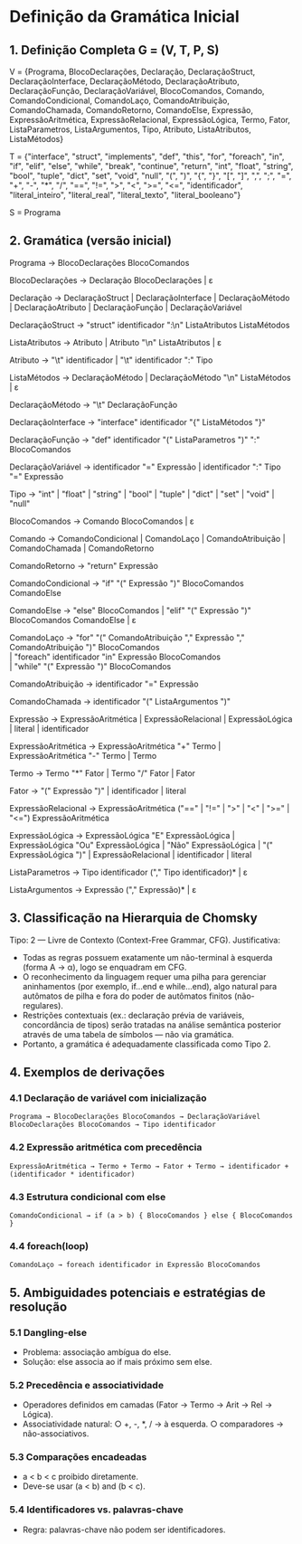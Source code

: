 # **Definição da Gramática Inicial**
## 1. Definição Completa G = (V, T, P, S)
V = {Programa, BlocoDeclarações, Declaração, DeclaraçãoStruct, DeclaraçãoInterface,
     DeclaraçãoMétodo, DeclaraçãoAtributo, DeclaraçãoFunção, DeclaraçãoVariável,
     BlocoComandos, Comando, ComandoCondicional, ComandoLaço, ComandoAtribuição,
     ComandoChamada, ComandoRetorno, ComandoElse, Expressão, ExpressãoAritmética,
     ExpressãoRelacional, ExpressãoLógica, Termo, Fator, ListaParametros,
     ListaArgumentos, Tipo, Atributo, ListaAtributos, ListaMétodos}


T = {"interface", "struct", "implements", "def", "this", "for", "foreach", "in",
     "if", "elif", "else", "while", "break", "continue", "return",
     "int", "float", "string", "bool", "tuple", "dict", "set", "void", "null",
     "(", ")", "{", "}", "[", "]", ",", ";", "=", "+", "-", "*", "/",
     "==", "!=", ">", "<", ">=", "<=", "identificador",
     "literal_inteiro", "literal_real", "literal_texto", "literal_booleano"}


S = Programa

## 2. Gramática (versão inicial)
Programa -> BlocoDeclarações BlocoComandos

BlocoDeclarações -> Declaração BlocoDeclarações | ε

Declaração -> DeclaraçãoStruct | DeclaraçãoInterface | DeclaraçãoMétodo 
            | DeclaraçãoAtributo | DeclaraçãoFunção | DeclaraçãoVariável

DeclaraçãoStruct -> "struct" identificador ":\n" ListaAtributos ListaMétodos

ListaAtributos -> Atributo | Atributo "\n" ListaAtributos | ε 

Atributo -> "\t" identificador | "\t" identificador ":" Tipo

ListaMétodos -> DeclaraçãoMétodo | DeclaraçãoMétodo "\n" ListaMétodos | ε

DeclaraçãoMétodo -> "\t" DeclaraçãoFunção

DeclaraçãoInterface -> "interface" identificador "{" ListaMétodos "}"

DeclaraçãoFunção -> "def" identificador "(" ListaParametros ")" ":" BlocoComandos

DeclaraçãoVariável -> identificador "=" Expressão | identificador ":" Tipo "=" Expressão

Tipo -> "int" | "float" | "string" | "bool" | "tuple" | "dict" | "set" | "void" | "null"

BlocoComandos -> Comando BlocoComandos | ε

Comando -> ComandoCondicional | ComandoLaço | ComandoAtribuição | ComandoChamada | ComandoRetorno

ComandoRetorno -> "return" Expressão

ComandoCondicional -> "if" "(" Expressão ")" BlocoComandos ComandoElse

ComandoElse -> "else" BlocoComandos | "elif" "(" Expressão ")" BlocoComandos ComandoElse | ε

ComandoLaço -> "for" "(" ComandoAtribuição "," Expressão "," ComandoAtribuição ")" BlocoComandos  
             | "foreach" identificador "in" Expressão BlocoComandos  
             | "while" "(" Expressão ")" BlocoComandos

ComandoAtribuição -> identificador "=" Expressão

ComandoChamada -> identificador "(" ListaArgumentos ")"

Expressão -> ExpressãoAritmética | ExpressãoRelacional | ExpressãoLógica | literal | identificador

ExpressãoAritmética -> ExpressãoAritmética "+" Termo
                      | ExpressãoAritmética "-" Termo
                      | Termo

Termo -> Termo "*" Fator
       | Termo "/" Fator
       | Fator

Fator -> "(" Expressão ")" | identificador | literal

ExpressãoRelacional -> ExpressãoAritmética ("==" | "!=" | ">" | "<" | ">=" | "<=") ExpressãoAritmética

ExpressãoLógica -> ExpressãoLógica "E" ExpressãoLógica
                  | ExpressãoLógica "Ou" ExpressãoLógica
                  | "Não" ExpressãoLógica
                  | "(" ExpressãoLógica ")"
                  | ExpressãoRelacional
                  | identificador
                  | literal

ListaParametros -> Tipo identificador ("," Tipo identificador)* | ε

ListaArgumentos -> Expressão ("," Expressão)* | ε

## 3. Classificação na Hierarquia de Chomsky
Tipo: 2 — Livre de Contexto (Context-Free Grammar, CFG).
Justificativa:
- Todas as regras possuem exatamente um não-terminal à esquerda (forma A → α),
logo se enquadram em CFG.
- O reconhecimento da linguagem requer uma pilha para gerenciar aninhamentos (por
exemplo, if...end e while...end), algo natural para autômatos de pilha e fora
do poder de autômatos finitos (não-regulares).
- Restrições contextuais (ex.: declaração prévia de variáveis, concordância de tipos)
serão tratadas na análise semântica posterior através de uma tabela de símbolos — não via gramática.
- Portanto, a gramática é adequadamente classificada como Tipo 2.

## 4. Exemplos de derivações
### 4.1 Declaração de variável com inicialização
``` 
Programa → BlocoDeclarações BlocoComandos → DeclaraçãoVariável BlocoDeclarações BlocoComandos → Tipo identificador
```

### 4.2 Expressão aritmética com precedência
```
ExpressãoAritmética → Termo + Termo → Fator + Termo → identificador + (identificador * identificador)
```

### 4.3 Estrutura condicional com else
```
ComandoCondicional → if (a > b) { BlocoComandos } else { BlocoComandos }
```

### 4.4 foreach(loop)
```
ComandoLaço → foreach identificador in Expressão BlocoComandos
```


## 5. Ambiguidades potenciais e estratégias de resolução
### 5.1 Dangling-else

- Problema: associação ambígua do else.
- Solução: else associa ao if mais próximo sem else.

### 5.2 Precedência e associatividade
- Operadores definidos em camadas (Fator → Termo → Arit → Rel →
Lógica).
- Associatividade natural:
○ +, -, *, / → à esquerda.
○ comparadores → não-associativos.

### 5.3 Comparações encadeadas
- a < b < c proibido diretamente.
- Deve-se usar (a < b) and (b < c).

### 5.4 Identificadores vs. palavras-chave
- Regra: palavras-chave não podem ser identificadores.
